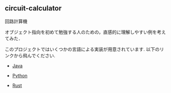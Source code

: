 ## circuit-calculator
回路計算機

オブジェクト指向を初めて勉強する人のための，直感的に理解しやすい例を考えてみた．

このプロジェクトではいくつかの言語による実装が用意されています. 以下のリンクから飛んでください.


+ [Java](java/README-java.md)

+ [Python](python/README-py.md)

+ [Rust](rust/README-rs.md)
